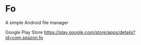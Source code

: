 # Fo
A simple Android file manager

Google Play Store
https://play.google.com/store/apps/details?id=com.seazon.fo